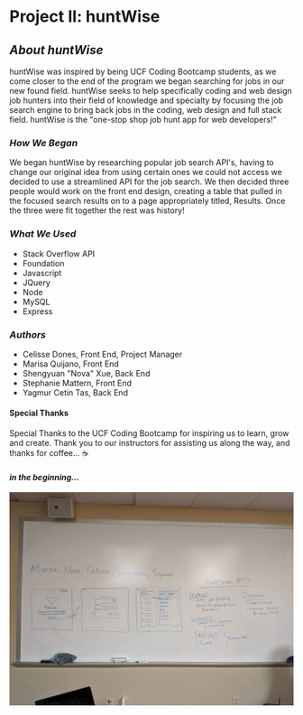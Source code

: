 # **Project II: huntWise**

## _About huntWise_

huntWise was inspired by being UCF Coding Bootcamp students, as we come closer to the end of the program we began searching for jobs in our new found field. huntWise seeks to help specifically coding and web design job hunters into their field of knowledge and specialty by focusing the job search engine to bring back jobs in the coding, web design and full stack field. huntWise is the "one-stop shop job hunt app for web developers!"

### _How We Began_

We began huntWise by researching popular job search API's, having to change our original idea from using certain ones we could not access we decided to use a streamlined API for the job search. We then decided three people would work on the front end design, creating a table that pulled in the focused search results on to a page appropriately titled, Results. Once the three were fit together the rest was history! 

### _What We Used_

* Stack Overflow API
* Foundation
* Javascript
* JQuery
* Node
* MySQL
* Express

### _Authors_

* Celisse Dones, Front End, Project Manager
* Marisa Quijano, Front End
* Shengyuan "Nova" Xue, Back End
* Stephanie Mattern, Front End 
* Yagmur Cetin Tas, Back End

#### Special Thanks

Special Thanks to the UCF Coding Bootcamp for inspiring us to learn, grow and create. Thank you to our instructors for assisting us along the way, and thanks for coffee... :coffee:

#### _in the beginning..._

![readme](/public/images/readmeuse.jpg)


 





